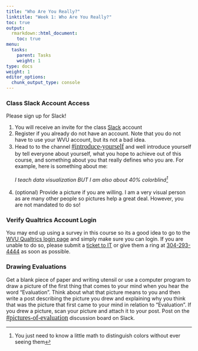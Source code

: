 ```yaml
---
title: "Who Are You Really?"
linktitle: "Week 1: Who Are You Really?"
toc: true
output:
  rmarkdown::html_document:
    toc: true
menu:
  tasks:
    parent: Tasks
    weight: 1
type: docs
weight: 1
editor_options: 
  chunk_output_type: console
---
```


<style type="text/css">
.article-container {
  max-width: 960px;
}

iframe {
  width: 1px;
  min-width: 100%;
  border:0;
}

#TableOfContents, .docs-toc-title {
  border-left: 1px solid $sta-primary;
}

#rounded_corners {
  border-radius: 25px;
  border: 2px solid #80FFDB;
  padding: 20px; 
  width: 400px;
  height: 115px;  
}

</style>

### Class Slack Account Access

Please sign up for Slack!

1.  You will receive an invite for the class [Slack](https://2022edp617.slack.com) account
2.  Register if you already do not have an account. Note that you do not have to use your WVU account, but its not a bad idea.
3.  Head to to the channel <font face="Arial Narrow" size="4px">[#introduce-yourself](https://2022edp617.slack.com/archives/C02T2G0AWLE)</font> and well introduce yourself by tell everyone about yourself, what you hope to achieve out of this course, and something about you that really defines who you are. For example, here is something about me:<br>
    <br>
    *I teach data visualization BUT I am also about 40% colorblind[^1]*<br><br>
4.  (optional) Provide a picture if you are willing. I am a very visual person as are many other people so pictures help a great deal. However, you are not mandated to do so!

### Verify Qualtrics Account Login

You may end up using a survey in this course so its a good idea to go to the [WVU Qualtrics login page](https://wvu.qualtrics.com) and simply make sure you can login. If you are unable to do so, please submit a [ticket to IT](https://wvu.teamdynamix.com/TDClient/1976/Portal/Requests/ServiceDet?ID=9102) or give them a ring at <a href="tel:3042934444">304-293-4444</a> as soon as possible.
<br>

### Drawing Evaluations

Get a blank piece of paper and writing utensil or use a computer program to draw a picture of the first thing that comes to your mind when you hear the word “Evaluation”. Think about what that picture means to you and then write a post describing the picture you drew and explaining why you think that was the picture that first came to your mind in relation to “Evaluation”. If you drew a picture, scan your picture and attach it to your post. Post on the <font face="Arial Narrow" size="4px">[#pictures-of-evaluation](https://2022edp617.slack.com/archives/C02U0V36SQY)</font> discussion board on Slack.

[^1]: You just need to know a little math to distinguish colors without ever seeing them
